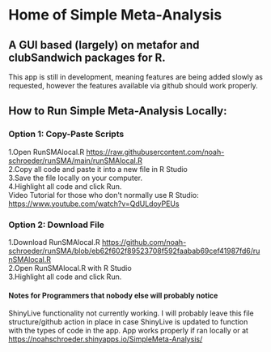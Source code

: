 # Home of Simple Meta-Analysis
## A GUI based (largely) on metafor and clubSandwich packages for R. 
This app is still in development, meaning features are being added slowly as requested, however the features available via github should work properly. 
## How to Run Simple Meta-Analysis Locally:

### Option 1: Copy-Paste Scripts
1.Open RunSMAlocal.R https://raw.githubusercontent.com/noah-schroeder/runSMA/main/runSMAlocal.R <br>
2.Copy all code and paste it into a new file in R Studio<br>
3.Save the file locally on your computer. <br>
4.Highlight all code and click Run. <br>
Video Tutorial for those who don't normally use R Studio: https://www.youtube.com/watch?v=QdULdoyPEUs 

### Option 2: Download File
1.Download RunSMAlocal.R https://github.com/noah-schroeder/runSMA/blob/eb62f602f89523708f592faabab69cef41987fd6/runSMAlocal.R <br>
2.Open RunSMAlocal.R with R Studio<br>
3.Highlight all code and click Run. <br>

#### Notes for Programmers that nobody else will probably notice
ShinyLive functionality not currently working. I will probably leave this file structure/github action in place in case ShinyLive is updated to function with the types of code in the app. App works properly if ran locally or at https://noahschroeder.shinyapps.io/SimpleMeta-Analysis/ 
